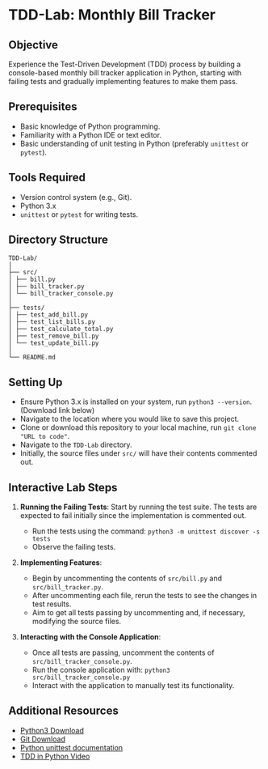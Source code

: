 # TDD-Lab: Monthly Bill Tracker

## Objective
Experience the Test-Driven Development (TDD) process by building a console-based monthly bill tracker application in Python, starting with failing tests and gradually implementing features to make them pass.

## Prerequisites
- Basic knowledge of Python programming.
- Familiarity with a Python IDE or text editor.
- Basic understanding of unit testing in Python (preferably `unittest` or `pytest`).

## Tools Required
- Version control system (e.g., Git).
- Python 3.x
- `unittest` or `pytest` for writing tests.

## Directory Structure
```
TDD-Lab/
│
├── src/
│ ├── bill.py
│ ├── bill_tracker.py
│ └── bill_tracker_console.py
│
├── tests/
│ ├── test_add_bill.py
│ ├── test_list_bills.py
│ ├── test_calculate_total.py
│ ├── test_remove_bill.py
│ └── test_update_bill.py
│
└── README.md
```

## Setting Up
- Ensure Python 3.x is installed on your system, run `python3 --version`. (Download link below) 
- Navigate to the location where you would like to save this project.
- Clone or download this repository to your local machine, run `git clone "URL to code"`.
- Navigate to the `TDD-Lab` directory.
- Initially, the source files under `src/` will have their contents commented out.


## Interactive Lab Steps
1. **Running the Failing Tests**: Start by running the test suite. The tests are expected to fail initially since the implementation is commented out.
   - Run the tests using the command: `python3 -m unittest discover -s tests`
   - Observe the failing tests.

2. **Implementing Features**:
   - Begin by uncommenting the contents of `src/bill.py` and `src/bill_tracker.py`.
   - After uncommenting each file, rerun the tests to see the changes in test results.
   - Aim to get all tests passing by uncommenting and, if necessary, modifying the source files.

3. **Interacting with the Console Application**:
   - Once all tests are passing, uncomment the contents of `src/bill_tracker_console.py`.
   - Run the console application with: `python3 src/bill_tracker_console.py`
   - Interact with the application to manually test its functionality.

## Additional Resources
- [Python3 Download](https://www.python.org/downloads/)
- [Git Download](https://git-scm.com/downloads)
- [Python unittest documentation](https://docs.python.org/3/library/unittest.html)
- [TDD in Python Video](https://www.youtube.com/watch?v=B1j6k2j2eJg)
